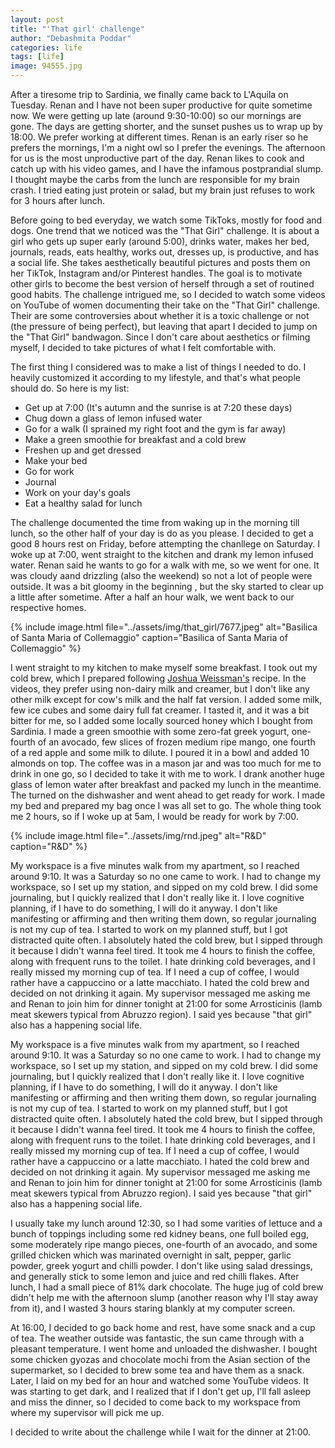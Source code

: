 ```yaml
---
layout: post
title: "'That girl' challenge"
author: "Debashmita Poddar"
categories: life
tags: [life]
image: 94555.jpg
---
```


After a tiresome trip to Sardinia, we finally came back to L'Aquila on Tuesday. Renan and I have not been super productive for quite sometime now. We were getting up late (around 9:30-10:00) so our mornings are gone. The days are getting shorter, and the sunset pushes us to wrap up by 18:00. We prefer working at different times. Renan is an early riser so he prefers the mornings, I'm a night owl so I prefer the evenings. The afternoon for us is the most unproductive part of the day. Renan likes to cook and catch up with his video games, and I have the infamous postprandial slump. I thought maybe the carbs from the lunch are responsible for my brain crash. I tried eating just protein or salad, but my brain just refuses to work for 3 hours after lunch. 

Before going to bed everyday, we watch some TikToks, mostly for food and dogs. One trend that we noticed was the "That Girl" challenge. It is about a girl who gets up super early (around 5:00), drinks water, makes her bed, journals, reads, eats healthy, works out, dresses up, is productive, and has a social life. She takes aesthetically beautiful pictures and posts them on her TikTok, Instagram and/or Pinterest handles. The goal is to motivate other girls to become the best version of herself through a set of routined good habits. The challenge intrigued me, so I decided to watch some videos on YouTube of women documenting their take on the "That Girl" challenge. Their are some controversies about whether it is a toxic challenge or not (the pressure of being perfect), but leaving that apart I decided to jump on the "That Girl" bandwagon. Since I don't care about aesthetics or filming myself, I decided to take pictures of what I felt comfortable with.

The first thing I considered was to make a list of things I needed to do. I heavily customized it according to my lifestyle, and that's what people should do. So here is my list:

* Get up at 7:00 (It's autumn and the sunrise is at 7:20 these days)
* Chug down a glass of lemon infused water
* Go for a walk (I sprained my right foot and the gym is far away)
* Make a green smoothie for breakfast and a cold brew
* Freshen up and get dressed
* Make your bed
* Go for work
* Journal
* Work on your day's goals
* Eat a healthy salad for lunch


The challenge documented the time from waking up in the morning till lunch, so the other half of your day is do as you please. I decided to get a good 8 hours rest on Friday, before attempting the chanllege on Saturday. I woke up at 7:00, went straight to the kitchen and drank my lemon infused water. Renan said he wants to go for a walk with me, so we went for one. It was cloudy aand drizzling (also the weekend) so not a lot of people were outside. It was a bit gloomy in the beginning , but the sky started to clear up a little after sometime. After a half an hour walk, we went back to our respective homes. 



{% include image.html file="../assets/img/that_girl/7677.jpeg" alt="Basilica of Santa Maria of Collemaggio" caption="Basilica of Santa Maria of Collemaggio" %}


I went straight to my kitchen to make myself some breakfast. I took out my cold brew, which I prepared following <a href="https://www.joshuaweissman.com/post/cold-brew">Joshua Weissman's</a> recipe. In the videos, they prefer using non-dairy milk and creamer, but I don't like any other milk except for cow's milk and the half fat version. I added some milk, few ice cubes and some dairy full fat creamer. I tasted it, and it was a bit bitter for me, so I added some locally sourced honey which I bought from Sardinia. I made a green smoothie with some zero-fat greek yogurt, one-fourth of an avocado, few slices of frozen medium ripe mango, one fourth of a red apple and some milk to dilute. I poured it in a bowl and added 10 almonds on top. The coffee was in a mason jar and was too much for me to drink in one go, so I decided to take it with me to work. I drank another huge glass of lemon water after breakfast and packed my lunch in the meantime. The turned on the dishwasher and went ahead to get ready for work. I made my bed and prepared my bag once I was all set to go. The whole thing took me 2 hours, so if I woke up at 5am, I would be ready for work by 7:00.


{% 
include image.html 
file="../assets/img/rnd.jpeg" 
alt="R&D" 
caption="R&D" 
%}





My workspace is a five minutes walk from my apartment, so I reached around 9:10. It was a Saturday so no one came to work. I had to change my workspace, so I set up my station, and sipped on my cold brew. I did some journaling, but I quickly realized that I don't really like it. I love cognitive planning, if I have to do something, I will do it anyway. I don't like manifesting or affirming and then writing them down, so regular journaling is not my cup of tea. I started to work on my planned stuff, but I got distracted quite often. I absolutely hated the cold brew, but I sipped through it because I didn't wanna feel tired. It took me 4 hours to finish the coffee, along with frequent runs to the toilet. I hate drinking cold beverages, and I really missed my morning cup of tea. If I need a cup of coffee, I would rather have a cappuccino or a latte macchiato. I hated the cold brew and decided on not drinking it again. My supervisor messaged me asking me and Renan to join him for dinner tonight at 21:00 for some Arrosticinis (lamb meat skewers typical from Abruzzo region). I said yes because "that girl" also has a happening social life. 


My workspace is a five minutes walk from my apartment, so I reached around 9:10. It was a Saturday so no one came to work. I had to change my workspace, so I set up my station, and sipped on my cold brew. I did some journaling, but I quickly realized that I don't really like it. I love cognitive planning, if I have to do something, I will do it anyway. I don't like manifesting or affirming and then writing them down, so regular journaling is not my cup of tea. I started to work on my planned stuff, but I got distracted quite often. I absolutely hated the cold brew, but I sipped through it because I didn't wanna feel tired. It took me 4 hours to finish the coffee, along with frequent runs to the toilet. I hate drinking cold beverages, and I really missed my morning cup of tea. If I need a cup of coffee, I would rather have a cappuccino or a latte macchiato. I hated the cold brew and decided on not drinking it again. My supervisor messaged me asking me and Renan to join him for dinner tonight at 21:00 for some Arrosticinis (lamb meat skewers typical from Abruzzo region). I said yes because "that girl" also has a happening social life. 




I usually take my lunch around 12:30, so I had some varities of lettuce and a bunch of toppings including some red kidney beans, one full boiled egg, some moderately ripe mango pieces, one-fourth of an avocado, and some grilled chicken which was marinated overnight in salt, pepper, garlic powder, greek yogurt and chilli powder. I don't like using salad dressings, and generally stick to some lemon and juice and red chilli flakes. After lunch, I had a small piece of 81% dark chocolate. The huge jug of cold brew didn't help me with the afternoon slump (another reason why I'll stay away from it), and I wasted 3 hours staring blankly at my computer screen. 


At 16:00, I decided to go back home and rest, have some snack and a cup of tea. The weather outside was fantastic, the sun came through with a pleasant temperature. I went home and unloaded the dishwasher. I bought some chicken gyozas and chocolate mochi from the Asian section of the supermarket, so I decided to brew some tea and have them as a snack. Later, I laid on my bed for an hour and watched some YouTube videos. It was starting to get dark, and I realized that if I don't get up, I'll fall asleep and miss the dinner, so I decided to come back to my workspace from where my supervisor will pick me up.


I decided to write about the challenge while I wait for the dinner at 21:00.
